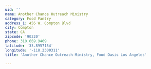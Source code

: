 ```yaml
---
uid: ''
name: Another Chance Outreach Ministry
category: Food Pantry
address_1: 456 W. Compton Blvd
city: Compton
state: CA
zipcode: '90220'
phone: 310.669.9469
latitude: '33.8957154'
longitude: '-118.2300311'
title: 'Another Chance Outreach Ministry, Food Oasis Los Angeles'

---
```

